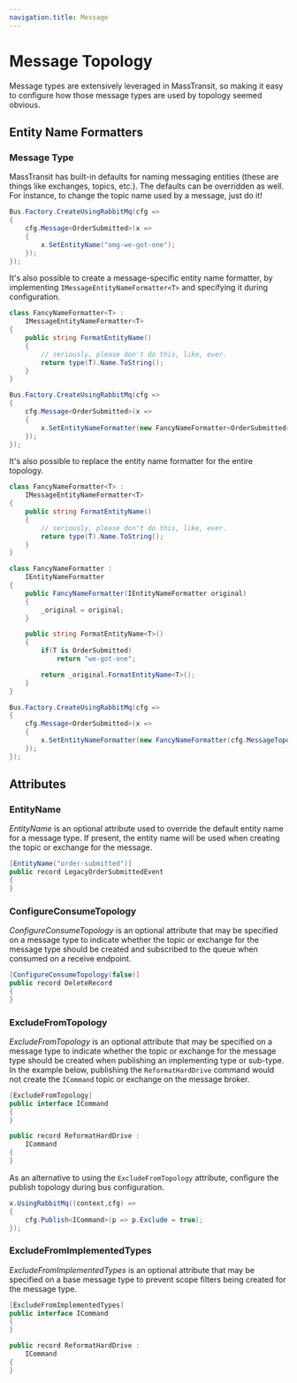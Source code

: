 ```yaml
---
navigation.title: Message
---
```


# Message Topology

Message types are extensively leveraged in MassTransit, so making it easy to configure how those message types are used by topology seemed obvious.

## Entity Name Formatters

### Message Type

MassTransit has built-in defaults for naming messaging entities (these are things like exchanges, topics, etc.). The defaults can be overridden as well. For instance, to change the topic name used by a message, just do it!

```csharp
Bus.Factory.CreateUsingRabbitMq(cfg =>
{
    cfg.Message<OrderSubmitted>(x =>
    {
        x.SetEntityName("omg-we-got-one");
    });
});
```

It's also possible to create a message-specific entity name formatter, by implementing `IMessageEntityNameFormatter<T>` and specifying it during configuration.

```csharp
class FancyNameFormatter<T> :
    IMessageEntityNameFormatter<T>
{
    public string FormatEntityName()
    {
        // seriously, please don't do this, like, ever.
        return type(T).Name.ToString();
    }
}

Bus.Factory.CreateUsingRabbitMq(cfg =>
{
    cfg.Message<OrderSubmitted>(x =>
    {
        x.SetEntityNameFormatter(new FancyNameFormatter<OrderSubmitted>());
    });
});
```

It's also possible to replace the entity name formatter for the entire topology.

```csharp
class FancyNameFormatter<T> :
    IMessageEntityNameFormatter<T>
{
    public string FormatEntityName()
    {
        // seriously, please don't do this, like, ever.
        return type(T).Name.ToString();
    }
}

class FancyNameFormatter :
    IEntityNameFormatter
{
    public FancyNameFormatter(IEntityNameFormatter original)
    {
        _original = original;
    }

    public string FormatEntityName<T>()
    {
        if(T is OrderSubmitted)
            return "we-got-one";

        return _original.FormatEntityName<T>();
    }
}

Bus.Factory.CreateUsingRabbitMq(cfg =>
{
    cfg.Message<OrderSubmitted>(x =>
    {
        x.SetEntityNameFormatter(new FancyNameFormatter(cfg.MessageTopology.EntityNameFormatter));;
    });
});
```

## Attributes

### EntityName

_EntityName_ is an optional attribute used to override the default entity name for a message type. If present, the entity name will be used when creating the topic or exchange for the message.

```csharp
[EntityName("order-submitted")]
public record LegacyOrderSubmittedEvent
{
}
```

### ConfigureConsumeTopology

_ConfigureConsumeTopology_ is an optional attribute that may be specified on a message type to indicate whether the topic or exchange for the message type should be created and subscribed to the queue when consumed on a receive endpoint.

```csharp
[ConfigureConsumeTopology(false)]
public record DeleteRecord
{
}
```

### ExcludeFromTopology

_ExcludeFromTopology_ is an optional attribute that may be specified on a message type to indicate whether the topic or exchange for the message type should be created when publishing an implementing type or sub-type. In the example below, publishing the `ReformatHardDrive` command would not create the `ICommand` topic or exchange on the message broker.

```csharp
[ExcludeFromTopology]
public interface ICommand
{
}

public record ReformatHardDrive :
    ICommand
{
}
```

As an alternative to using the `ExcludeFromTopology` attribute, configure the publish topology during bus configuration.

```csharp
x.UsingRabbitMq((context,cfg) =>
{
    cfg.Publish<ICommand>(p => p.Exclude = true);
});

```

### ExcludeFromImplementedTypes

_ExcludeFromImplementedTypes_ is an optional attribute that may be specified on a base message type to prevent scope filters being created for the message type.

```csharp
[ExcludeFromImplementedTypes]
public interface ICommand
{
}

public record ReformatHardDrive :
    ICommand
{
}
```
